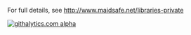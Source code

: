For full details, see http://www.maidsafe.net/libraries-private

[![githalytics.com alpha](https://cruel-carlota.pagodabox.com/b583ace6fd6e774a188d657ab48c85fd "githalytics.com")](http://githalytics.com/maidsafe/MaidSafe-Private)
